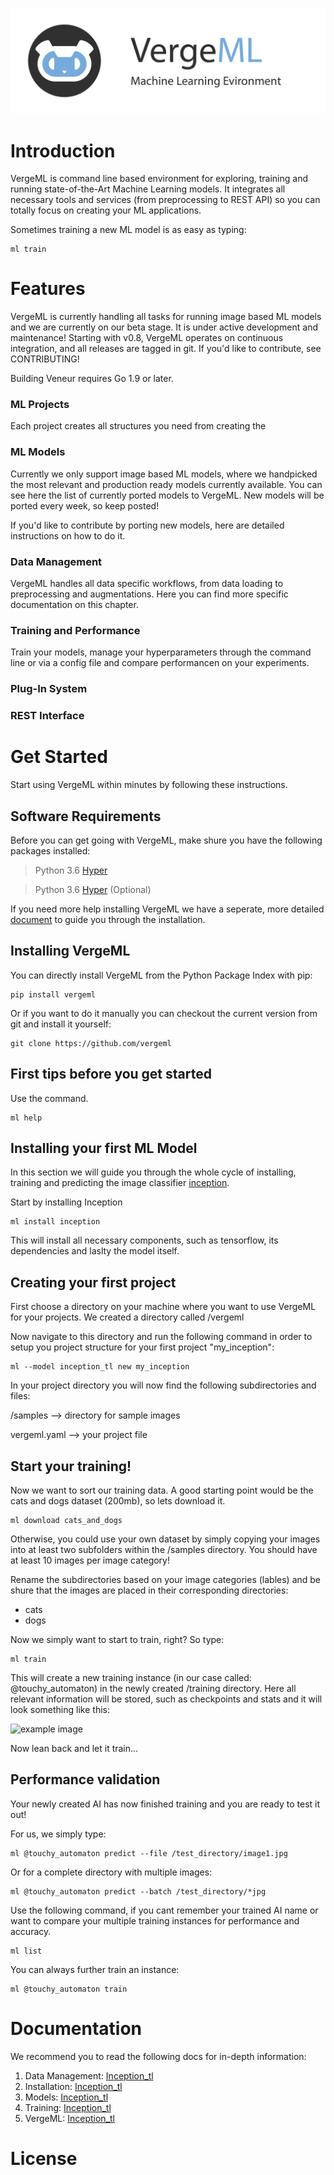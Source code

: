 ![VergeML](\Images\Header.png "VergeML")


Introduction
============

VergeML is command line based environment for exploring, training and running state-of-the-Art Machine Learning models. It integrates all necessary tools and services (from preprocessing to REST API) so you can totally focus on creating your ML applications.

Sometimes training a new ML model is as easy as typing:
    
    ml train

Features
============
VergeML is currently handling all tasks for running image based ML models and we are currently on our beta stage. It is under active development and maintenance! Starting with v0.8, VergeML operates on continuous integration, and all releases are tagged in git. If you'd like to contribute, see CONTRIBUTING!

Building Veneur requires Go 1.9 or later.

### ML Projects ###


Each project creates all structures you need from creating the 


### ML Models ###

Currently we only support image based ML models, where we handpicked the most relevant and production ready models currently available. You can see here the list of currently ported models to VergeML. New models will be ported every week, so keep posted!

If you'd like to contribute by porting new models, here are detailed instructions on how to do it. 

### Data Management ###

VergeML handles all data specific workflows, from data loading to preprocessing and augmentations. Here you can find more specific documentation on this chapter.

### Training and Performance ###
Train your models, manage your hyperparameters through the command line or via a config file and compare performancen on your experiments. 


### Plug-In System ###



### REST Interface ###



Get Started
============

Start using VergeML within minutes by following these instructions.

Software Requirements
-----------
Before you can get going with VergeML, make shure you have the following packages installed: 

> Python 3.6 [Hyper](http://www.hyper.is)

> Python 3.6 [Hyper](http://www.hyper.is) (Optional)

If you need more help installing VergeML we have a seperate, more detailed [document](http://www.vergeml.com/docs/installation) to guide you through the installation.

Installing VergeML
-----------

You can directly install VergeML from the Python Package Index with pip:

    pip install vergeml

Or if you want to do it manually you can checkout the current version from git and install it yourself:

    git clone https://github.com/vergeml

First tips before you get started
-----------
Use the command. 

    ml help



Installing your first ML Model
-----------
In this section we will guide you through the whole cycle of installing, training and predicting the image classifier [inception](http://vergeml.com/model/inception). 

Start by installing Inception 

    ml install inception

This will install all necessary components, such as tensorflow, its dependencies and laslty the model itself.


Creating your first project
-----------
First choose a directory on your machine where you want to use VergeML for your projects. We created a directory called /vergeml

Now navigate to this directory and run the following command in order to setup you project structure for your first project "my_inception": 

    ml --model inception_tl new my_inception

In your project directory you will now find the following subdirectories and files:
 
 /samples  --> directory for sample images
 
 vergeml.yaml  --> your project file


Start your training!
-----------

Now we want to sort our training data. A good starting point would be the cats and dogs dataset (200mb), so lets download it.

    ml download cats_and_dogs

Otherwise, you could use your own dataset by simply copying your images into at least two subfolders within the /samples directory. You should have at least 10 images per image category!

Rename the subdirectories based on your image categories (lables) and be shure that the images are placed in their corresponding directories:
* cats
* dogs

Now we simply want to start to train, right? So type: 

    ml train

This will create a new training instance (in our case called: @touchy_automaton) in the newly created /training directory. Here all relevant information will be stored, such as checkpoints and stats and it will look something like this:

![example image](\Images\platzhalter.PNG "An exemplary image")

Now lean back and let it train...


Performance validation
-----------

Your newly created AI has now finished training and you are ready to test it out!

For us, we simply type: 

    ml @touchy_automaton predict --file /test_directory/image1.jpg

Or for a complete directory with multiple images: 

    ml @touchy_automaton predict --batch /test_directory/*jpg

Use the following command, if you cant remember your trained AI name or want to compare your multiple training instances for performance and accuracy. 

    ml list

You can always further train an instance: 

    ml @touchy_automaton train


Documentation
============

We recommend you to read the following docs for in-depth information: 

1. Data Management: [Inception_tl](http://www.vergeml.com/model/inception_tl)
2. Installation: [Inception_tl](http://www.vergeml.com/model/inception_tl)
3. Models: [Inception_tl](http://www.vergeml.com/model/inception_tl)
4. Training: [Inception_tl](http://www.vergeml.com/model/inception_tl)
5. VergeML: [Inception_tl](http://www.vergeml.com/model/inception_tl)

License
============
